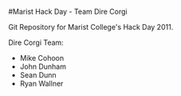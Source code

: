 #Marist Hack Day - Team Dire Corgi

Git Repository for Marist College's Hack Day 2011.

Dire Corgi Team:  

* Mike Cohoon  
* John Dunham  
* Sean Dunn  
* Ryan Wallner  